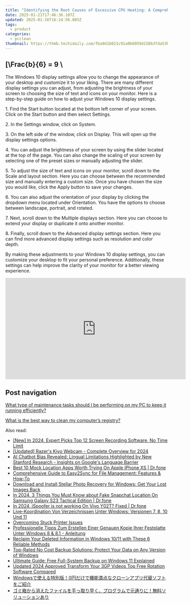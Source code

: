 ```yaml
---
title: "Identifying the Root Causes of Excessive CPU Heating: A Comprehensive Guide by YL Computing"
date: 2025-01-21T17:46:36.107Z
updated: 2025-01-26T16:24:56.805Z
tags:
  - product
categories:
  - pcclean
thumbnail: https://thmb.techidaily.com/fba9d1b021c91a0b6059d158b3fda53b17a7a738b440e6aea613cee1fb4fd649.jpg
---
```


## \[\Frac{b}{6} = 9 \

The Windows 10 display settings allow you to change the appearance of your desktop and customize it to your liking. There are many different display settings you can adjust, from adjusting the brightness of your screen to choosing the size of text and icons on your monitor. Here is a step-by-step guide on how to adjust your Windows 10 display settings. 

1\. Find the Start button located at the bottom left corner of your screen. Click on the Start button and then select Settings.

2\. In the Settings window, click on System.

3\. On the left side of the window, click on Display. This will open up the display settings options. 

4\. You can adjust the brightness of your screen by using the slider located at the top of the page. You can also change the scaling of your screen by selecting one of the preset sizes or manually adjusting the slider.

5\. To adjust the size of text and icons on your monitor, scroll down to the Scale and layout section. Here you can choose between the recommended size and manually entering a custom size. Once you have chosen the size you would like, click the Apply button to save your changes.

6\. You can also adjust the orientation of your display by clicking the dropdown menu located under Orientation. You have the options to choose between landscape, portrait, and rotated.

7\. Next, scroll down to the Multiple displays section. Here you can choose to extend your display or duplicate it onto another monitor.

8\. Finally, scroll down to the Advanced display settings section. Here you can find more advanced display settings such as resolution and color depth. 

By making these adjustments to your Windows 10 display settings, you can customize your desktop to fit your personal preference. Additionally, these settings can help improve the clarity of your monitor for a better viewing experience.

<!-- affiliate ads begin -->
<iframe width="560" height="315" src="https://www.youtube.com/embed/c1yHj02oP3w?si=mwi3FyP0p68gkBqV" title="YouTube video player" frameborder="0" allow="accelerometer; autoplay; clipboard-write; encrypted-media; gyroscope; picture-in-picture; web-share" referrerpolicy="strict-origin-when-cross-origin" allowfullscreen></iframe>
<!-- affiliate ads end -->

## Post navigation

[What type of maintenance tasks should I be performing on my PC to keep it running efficiently?](https://tools.techidaily.com/pcclean/products/)

[What is the best way to clean my computer’s registry?](https://tools.techidaily.com/pcclean/products/)

<ins class="adsbygoogle"
     style="display:block"
     data-ad-format="autorelaxed"
     data-ad-client="ca-pub-7571918770474297"
     data-ad-slot="1223367746"></ins>

<ins class="adsbygoogle"
     style="display:block"
     data-ad-client="ca-pub-7571918770474297"
     data-ad-slot="8358498916"
     data-ad-format="auto"
     data-full-width-responsive="true"></ins>

<span class="atpl-alsoreadstyle">Also read:</span>
<div><ul>
<li><a href="https://desktop-recording.techidaily.com/new-in-2024-expert-picks-top-12-screen-recording-software-no-time-limit/"><u>[New] In 2024, Expert Picks Top 12 Screen Recording Software, No Time Limit</u></a></li>
<li><a href="https://desktop-recording.techidaily.com/updated-razers-kiyo-webcam-complete-overview-for-2024/"><u>[Updated] Razer's Kiyo Webcam - Complete Overview for 2024</u></a></li>
<li><a href="https://app-tips.techidaily.com/ai-chatbot-bias-revealed-lingual-limitations-highlighted-by-new-stanford-research-insights-on-googles-language-barrier/"><u>AI Chatbot Bias Revealed: Lingual Limitations Highlighted by New Stanford Research - Insights on Google's Language Barrier</u></a></li>
<li><a href="https://fake-location.techidaily.com/best-10-mock-location-apps-worth-trying-on-apple-iphone-xs-drfone-by-drfone-virtual-ios/"><u>Best 10 Mock Location Apps Worth Trying On Apple iPhone XS | Dr.fone</u></a></li>
<li><a href="https://win-updates.techidaily.com/comprehensive-guide-to-easy2sync-for-file-management-features-and-how-to/"><u>Comprehensive Guide to Easy2Sync for File Management: Features & How-To</u></a></li>
<li><a href="https://data-safeguard.techidaily.com/download-and-install-stellar-photo-recovery-for-windows-get-your-lost-images-back/"><u>Download and Install Stellar Photo Recovery for Windows: Get Your Lost Images Back</u></a></li>
<li><a href="https://location-social.techidaily.com/in-2024-3-things-you-must-know-about-fake-snapchat-location-on-samsung-galaxy-s23-tactical-edition-drfone-by-drfone-virtual-android/"><u>In 2024, 3 Things You Must Know about Fake Snapchat Location On Samsung Galaxy S23 Tactical Edition | Dr.fone</u></a></li>
<li><a href="https://phone-solutions.techidaily.com/in-2024-ispoofer-is-not-working-on-vivo-y02t-fixed-drfone-by-drfone-virtual-android/"><u>In 2024, iSpoofer is not working On Vivo Y02T? Fixed | Dr.fone</u></a></li>
<li><a href="https://win-updates.techidaily.com/live-koordination-von-verzeichnissen-unter-windows-versionen-7-8-10-und-11/"><u>Live-Koordination Von Verzeichnissen Unter Windows: Versionen 7, 8, 10 Und 11</u></a></li>
<li><a href="https://printer-issues.techidaily.com/overcoming-stuck-printer-issues/"><u>Overcoming Stuck Printer Issues</u></a></li>
<li><a href="https://win-updates.techidaily.com/professionelle-tipps-zum-erstellen-einer-genauen-kopie-ihrer-festplatte-unter-windows-8-and-81-anleitung/"><u>Professionelle Tipps Zum Erstellen Einer Genauen Kopie Ihrer Festplatte Unter Windows 8 & 8.1 - Anleitung</u></a></li>
<li><a href="https://win-updates.techidaily.com/reclaim-your-deleted-information-in-windows-1011-with-these-6-reliable-methods/"><u>Reclaim Your Deleted Information in Windows 10/11 with These 6 Reliable Methods</u></a></li>
<li><a href="https://win-updates.techidaily.com/top-rated-no-cost-backup-solutions-protect-your-data-on-any-version-of-windows/"><u>Top-Rated No Cost Backup Solutions: Protect Your Data on Any Version of Windows</u></a></li>
<li><a href="https://win-updates.techidaily.com/ultimate-guide-free-full-system-backup-on-windows-11-explained/"><u>Ultimate Guide: Free Full-System Backup on Windows 11 Explained</u></a></li>
<li><a href="https://ai-video-tools.techidaily.com/updated-2024-approved-transform-your-3gp-videos-top-free-rotation-software-compared/"><u>Updated 2024 Approved Transform Your 3GP Videos Top Free Rotation Software Compared</u></a></li>
<li><a href="https://win-updates.techidaily.com/windows0/"><u>Windowsで使える特別版！0円だけで機能満点なクローンアプリ代替ソフトをご紹介</u></a></li>
<li><a href="https://win-updates.techidaily.com/44k044of566x44gl44kj5rai44gi44gf44ov44kh44kk44or44ks5oml44gj5yplusw44kk5pep44gp44cb44ox44ot44kw44op44og44gn5ywd6yca44kk44gr77yb54sh5paz44k944oq44ol44o844k34297/"><u>ゴミ箱から消えたファイルを手っ取り早く、プログラムで元通りに！無料ソリューションあり</u></a></li>
</ul></div>

